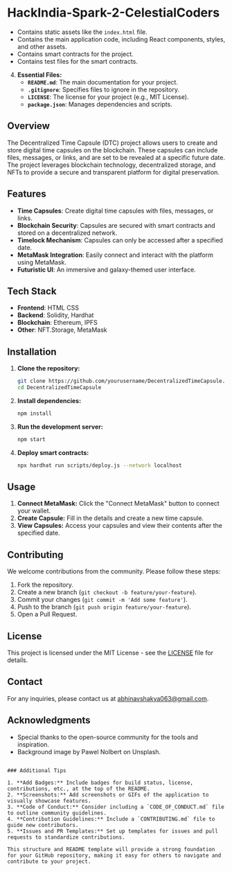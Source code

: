 # HackIndia-Spark-2-CelestialCoders


   -  Contains static assets like the `index.html` file.
   -  Contains the main application code, including React components, styles, and other assets.
   -  Contains smart contracts for the project.
   -  Contains test files for the smart contracts.

4. **Essential Files:**
   - **`README.md`**: The main documentation for your project.
   - **`.gitignore`**: Specifies files to ignore in the repository.
   - **`LICENSE`**: The license for your project (e.g., MIT License).
   - **`package.json`**: Manages dependencies and scripts.

## Overview

The Decentralized Time Capsule (DTC) project allows users to create and store digital time capsules on the blockchain. These capsules can include files, messages, or links, and are set to be revealed at a specific future date. The project leverages blockchain technology, decentralized storage, and NFTs to provide a secure and transparent platform for digital preservation.

## Features

- **Time Capsules**: Create digital time capsules with files, messages, or links.
- **Blockchain Security**: Capsules are secured with smart contracts and stored on a decentralized network.
- **Timelock Mechanism**: Capsules can only be accessed after a specified date.
- **MetaMask Integration**: Easily connect and interact with the platform using MetaMask.
- **Futuristic UI**: An immersive and galaxy-themed user interface.

## Tech Stack

- **Frontend**: HTML CSS
- **Backend**: Solidity, Hardhat
- **Blockchain**: Ethereum, IPFS
- **Other**: NFT.Storage, MetaMask

## Installation

1. **Clone the repository:**
   ```bash
   git clone https://github.com/yourusername/DecentralizedTimeCapsule.git
   cd DecentralizedTimeCapsule
   ```

2. **Install dependencies:**
   ```bash
   npm install
   ```

3. **Run the development server:**
   ```bash
   npm start
   ```

4. **Deploy smart contracts:**
   ```bash
   npx hardhat run scripts/deploy.js --network localhost
   ```

## Usage

1. **Connect MetaMask:** Click the "Connect MetaMask" button to connect your wallet.
2. **Create Capsule:** Fill in the details and create a new time capsule.
3. **View Capsules:** Access your capsules and view their contents after the specified date.

## Contributing

We welcome contributions from the community. Please follow these steps:

1. Fork the repository.
2. Create a new branch (`git checkout -b feature/your-feature`).
3. Commit your changes (`git commit -m 'Add some feature'`).
4. Push to the branch (`git push origin feature/your-feature`).
5. Open a Pull Request.

## License

This project is licensed under the MIT License - see the [LICENSE](LICENSE) file for details.

## Contact

For any inquiries, please contact us at [abhinavshakya063@gmail.com](mailto:abhinavshakya063@gmail.com).

## Acknowledgments

- Special thanks to the open-source community for the tools and inspiration.
- Background image by Pawel Nolbert on Unsplash.
```

### Additional Tips

1. **Add Badges:** Include badges for build status, license, contributions, etc., at the top of the README.
2. **Screenshots:** Add screenshots or GIFs of the application to visually showcase features.
3. **Code of Conduct:** Consider including a `CODE_OF_CONDUCT.md` file to outline community guidelines.
4. **Contribution Guidelines:** Include a `CONTRIBUTING.md` file to guide new contributors.
5. **Issues and PR Templates:** Set up templates for issues and pull requests to standardize contributions.

This structure and README template will provide a strong foundation for your GitHub repository, making it easy for others to navigate and contribute to your project.
